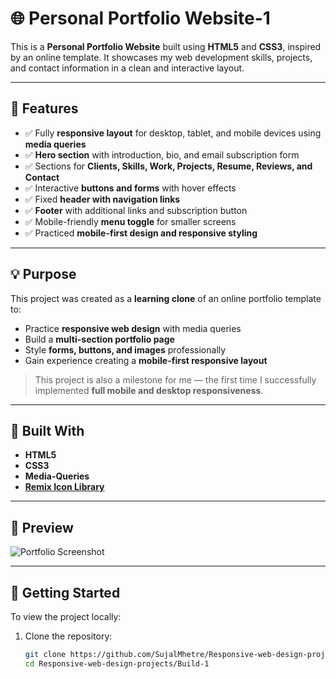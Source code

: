 # 🌐 Personal Portfolio Website-1

This is a **Personal Portfolio Website** built using **HTML5** and **CSS3**, inspired by an online template. It showcases my web development skills, projects, and contact information in a clean and interactive layout.

---

## 📝 Features

- ✅ Fully **responsive layout** for desktop, tablet, and mobile devices using **media queries**  
- ✅ **Hero section** with introduction, bio, and email subscription form  
- ✅ Sections for **Clients, Skills, Work, Projects, Resume, Reviews, and Contact**  
- ✅ Interactive **buttons and forms** with hover effects  
- ✅ Fixed **header with navigation links**  
- ✅ **Footer** with additional links and subscription button  
- ✅ Mobile-friendly **menu toggle** for smaller screens  
- ✅ Practiced **mobile-first design and responsive styling**

---

## 💡 Purpose

This project was created as a **learning clone** of an online portfolio template to:

- Practice **responsive web design** with media queries  
- Build a **multi-section portfolio page**  
- Style **forms, buttons, and images** professionally  
- Gain experience creating a **mobile-first responsive layout**

> This project is also a milestone for me — the first time I successfully implemented **full mobile and desktop responsiveness**.

---

## 🔧 Built With

- **HTML5**  
- **CSS3** 
- **Media-Queries** 
- [**Remix Icon Library**](https://remixicon.com/)

---

## 📸 Preview

![Portfolio Screenshot](screenshot.png)

---

## 🚀 Getting Started

To view the project locally:

1. Clone the repository:  
   ```bash
   git clone https://github.com/SujalMhetre/Responsive-web-design-projects/Build-1-.git
   cd Responsive-web-design-projects/Build-1
